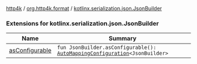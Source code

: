 [http4k](../../index.md) / [org.http4k.format](../index.md) / [kotlinx.serialization.json.JsonBuilder](./index.md)

### Extensions for kotlinx.serialization.json.JsonBuilder

| Name | Summary |
|---|---|
| [asConfigurable](as-configurable.md) | `fun JsonBuilder.asConfigurable(): `[`AutoMappingConfiguration`](../-auto-mapping-configuration/index.md)`<JsonBuilder>` |
